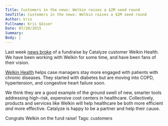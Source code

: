 ```yaml
---
Title: Customers in the news: Welkin raises a $2M seed round
SeoTitle: Customers in the news: Welkin raises a $2M seed round
Author: kris
Fullname: Kris Gösser
Date: 07/20/2015
Summary: 
Body: |
---
```

Last week [news broke](http://mobihealthnews.com/45296/welkin-health-gets-2m-for-disease-management-coaching-tools-humana-pilot/) of a fundraise by Catalyze customer Welkin Health. We have been working with Welkin for some time, and have been fans of their vision.

[Welkin Health](https://www.welkinhealth.com/) helps case managers stay more engaged with patients with chronic diseases. They started with diabetes but are moving into COPD, hypertension, and congestive heart failure soon.

We think they are a good example of the ground swell of new, smarter tools addressing high-risk, expensive cost centers in healthcare. Collectively, products and services like Welkin will help healthcare be both more efficient _and_ more effective. Catalyze is happy to be a partner and help their cause.

Congrats Welkin on the fund raise!
Tags: customers